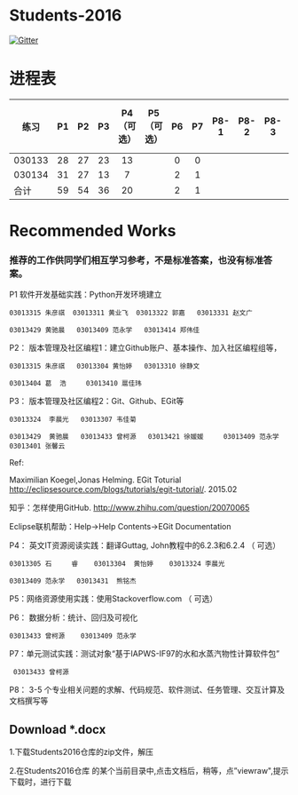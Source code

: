 
# Students-2016

[![Gitter](https://badges.gitter.im/Py03013052/Students2016.svg)](https://gitter.im/Py03013052/Students2016?utm_source=badge&utm_medium=badge&utm_campaign=pr-badge)

# 进程表

|  练习            | P1  | P2  | P3  | P4（可选）| P5（可选）      | P6  | P7  |P8-1 |P8-2 |P8-3 |P8-4（可选）|P8-5（可选） |
| ------ |:---:|:---:|:---:|:------:|:--------:|:---:|:---:|:---:|:---:|:---:|:-------:|---------:|
| 030133 | 28  | 27  | 23  |  13    |          |  0  |  0  |     |     |     |         |          |
| 030134 | 31  | 27  | 13  |  7     |          |  2  |  1  |     |     |     |         |          |
|  合计            | 59  | 54  | 36  |  20    |          |  2  |  1  |     |     |     |         |          |

# Recommended Works

### 推荐的工作供同学们相互学习参考，不是标准答案，也没有标准答案。

P1 软件开发基础实践：Python开发环境建立

    03013315 朱彦祺  03013311 黄业飞  03013322 郭嘉   03013331 赵文广

    03013429 黄驰晨   03013409 范永学   03013414 郑伟佳

P2： 版本管理及社区编程1：建立Github账户、基本操作、加入社区编程组等，

    03013315 朱彦祺   03013304 黄怡婷   03013310 徐静文

    03013404 葛  浩     03013410 扈佳玮

P3： 版本管理及社区编程2：Git、Github、EGit等

    03013324  李晨光   03013307 韦佳菊

    03013429  黄驰晨   03013433 曾柯源   03013421 徐媛媛     03013409 范永学    03013401 张馨云

Ref:

Maximilian Koegel,Jonas Helming. EGit Toturial http://eclipsesource.com/blogs/tutorials/egit-tutorial/. 2015.02

知乎：怎样使用GitHub. http://www.zhihu.com/question/20070065

Eclipse联机帮助：Help->Help Contents->EGit Documentation


P4： 英文IT资源阅读实践：翻译Guttag, John教程中的6.2.3和6.2.4 （ 可选）

    03013305 石     睿    03013304  黄怡婷    03013324 李晨光

    03013409 范永学   03013431  熊铭杰


P5：网络资源使用实践：使用Stackoverflow.com （ 可选） 

P6： 数据分析：统计、回归及可视化

    03013433 曾柯源    03013409 范永学

P7：单元测试实践：测试对象“基于IAPWS-IF97的水和水蒸汽物性计算软件包”

	 03013433 曾柯源 	

P8： 3-5 个专业相关问题的求解、代码规范、软件测试、任务管理、交互计算及文档撰写等

## Download *.docx

1.下载Students2016仓库的zip文件，解压

2.在Students2016仓库 的某个当前目录中,点击文档后，稍等，点”viewraw",提示下载时，进行下载
